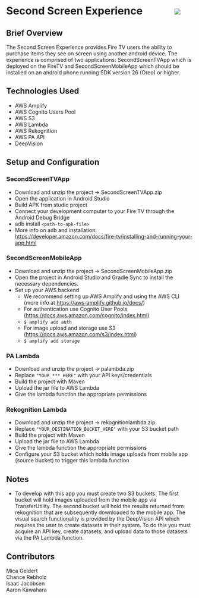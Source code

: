 # Second Screen Experience  &nbsp;&nbsp;&nbsp;&nbsp;&nbsp;&nbsp;&nbsp;&nbsp;&nbsp;&nbsp;&nbsp;   ![](https://i.imgur.com/GjLN4Wf.png)
## Brief Overview
The Second Screen Experience provides Fire TV users the ability to purchase items they see on screen using another android device. The experience is comprised of two applications: SecondScreenTVApp which is deployed on the FireTV and SecondScreenMobileApp which should be installed on an android phone running SDK version 26 (Oreo) or higher. 

## Technologies Used
* AWS Amplify
* AWS Cognito Users Pool
* AWS S3
* AWS Lambda
* AWS Rekognition
* AWS PA API
* DeepVision

## Setup and Configuration
### SecondScreenTVApp
* Download and unzip the project -> SecondScreenTVApp.zip
* Open the application in Android Studio
* Build APK from studio project
* Connect your development computer to your Fire TV through the Android Debug Bridge
* adb install `<path-to-apk-file>`
* More info on adb and installation: https://developer.amazon.com/docs/fire-tv/installing-and-running-your-app.html
### SecondScreenMobileApp
* Download and unzip the project -> SecondScreenMobileApp.zip
* Open the project in Android Studio and Gradle Sync to install the necessary dependencies.
* Set up your AWS backend
  * We recommend setting up AWS Amplify and using the AWS CLI (more info at https://aws-amplify.github.io/docs/)
  * For authentication use Cognito User Pools (https://docs.aws.amazon.com/cognito/index.html)
  * `$ amplify add auth`
  * For image upload and storage use S3 (https://docs.aws.amazon.com/s3/index.html)
  * `$ amplify add storage`
### PA Lambda
* Download and unzip the project -> palambda.zip
* Replace `"YOUR_***_HERE"` with your API keys/credentials
* Build the project with Maven
* Upload the jar file to AWS Lambda
* Give the lambda function the appropriate permissions
### Rekognition Lambda
* Download and unzip the project -> rekognitionlambda.zip
* Replace `"YOUR_DESTINATION_BUCKET_HERE"` with your S3 bucket path
* Build the project with Maven
* Upload the jar file to AWS Lambda
* Give the lambda function the appropriate permissions
* Configure your S3 bucket which holds image uploads from mobile app (source bucket) to trigger this lambda function
## Notes
* To develop with this app you must create two S3 buckets. The first bucket will hold images uploaded from the mobile app via TransferUtility. The second bucket will hold the results returned from rekognition that are subsequently downloaded to the mobile app. The visual search functionality is provided by the DeepVision API which requires the user to create datasets in their system. To do this you must acquire an API key, create datasets, and upload data to those datasets via the PA Lambda function. 
## Contributors
Mica Geldert\
Chance Rebholz\
Isaac Jacobsen\
Aaron Kawahara
